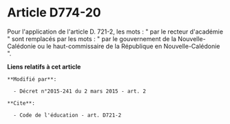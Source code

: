 # Article D774-20

Pour l'application de l'article D. 721-2, les mots : " par le recteur d'académie " sont remplacés par les mots : " par le
gouvernement de la Nouvelle-Calédonie ou le haut-commissaire de la République en Nouvelle-Calédonie ".

**Liens relatifs à cet article**

	**Modifié par**:

	  - Décret n°2015-241 du 2 mars 2015 - art. 2

	**Cite**:

	  - Code de l'éducation - art. D721-2
